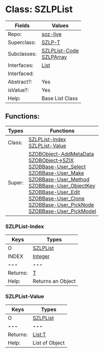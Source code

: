 
# Class:	SZLPList

| Fields | Values |
| --------- | --------- |
| Repo: | [soz-live](/repos/soz-live.html) |
| Superclass: | [SZLP-T](SZLP-T.html) |
| Subclasses: | [SZLPList-Code](SZLPList-Code.html) <br> [SZLPArray](SZLPArray.html) |
| Interfaces: | [List](List.html) |
| Interfaced: |  |
| Abstract?: | Yes |
| isValue?: | Yes |
| Help: | Base List Class |


## Functions:

| Types | Functions |
| --------- | --------- |
| Class: | [SZLPList-Index](#SZLPList-Index) <br> [SZLPList-Value](#SZLPList-Value) |
| Super: | [SZOBObject-AddMetaData](SZOBObject.html) <br> [SZOBObject->SZIX](SZOBObject.html) <br> [SZOBBase-User_Select](SZOBBase.html) <br> [SZOBBase-User_Make](SZOBBase.html) <br> [SZOBBase-User_Method](SZOBBase.html) <br> [SZOBBase-User_ObjectKey](SZOBBase.html) <br> [SZOBBase-User_Edit](SZOBBase.html) <br> [SZOBBase-User_Clone](SZOBBase.html) <br> [SZOBBase-User_PickNode](SZOBBase.html) <br> [SZOBBase-User_PickModel](SZOBBase.html) |


### SZLPList-Index

| Keys | Types |
| --------- | --------- |
| O | [SZLPList](SZLPList.html) |
| INDEX | [Integer](Integer.html) |
| **---** | **---** |
| Returns: | [T](T.html) |
| Help: | Returns an Object |

### SZLPList-Value

| Keys | Types |
| --------- | --------- |
| O | [SZLPList](SZLPList.html) |
| **---** | **---** |
| Returns: | [List:T](T.html) |
| Help: | List of Object |

